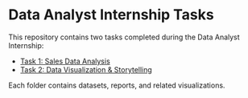 # Data Analyst Internship Tasks

This repository contains two tasks completed during the Data Analyst Internship:

- [Task 1: Sales Data Analysis](https://github.com/saurabh-sharma001/Elevate-Labs-Internship/tree/main/Task1)
- [Task 2: Data Visualization & Storytelling](./Task2/README.md)

Each folder contains datasets, reports, and related visualizations.
